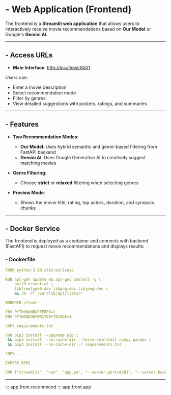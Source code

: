 # - Web Application (Frontend)

The frontend is a **Streamlit web application** that allows users to interactively receive movie recommendations based on **Our Model** or Google's **Gemini AI**.

---

## - Access URLs

- **Main Interface**: [http://localhost:8501](http://localhost:8501)

Users can:

- Enter a movie description
- Select recommendation mode
- Filter by genres
- View detailed suggestions with posters, ratings, and summaries

---

## - Features

- **Two Recommendation Modes**:
  - **Our Model**: Uses hybrid semantic and genre-based filtering from FastAPI backend
  - **Gemini AI**: Uses Google Generative AI to creatively suggest matching movies

- **Genre Filtering**:
  - Choose **strict** or **relaxed** filtering when selecting genres

- **Preview Mode**:
  - Shows the movie title, rating, top actors, duration, and synopsis chunks

---

## - Docker Service

The frontend is deployed as a container and connects with backend (FastAPI) to request movie recommendations and displays results:

### - Dockerfile

```yaml
FROM python:3.10-slim-bullseye

RUN apt-get update && apt-get install -y \
    build-essential \
    libfreetype6-dev libpng-dev libjpeg-dev \
    && rm -rf /var/lib/apt/lists/*

WORKDIR /front

ENV PYTHONUNBUFFERED=1
ENV PYTHONDONTWRITEBYTECODE=1

COPY requirements.txt .

RUN pip3 install --upgrade pip \
 && pip3 install --no-cache-dir --force-reinstall numpy pandas \
 && pip3 install --no-cache-dir -r requirements.txt

COPY . .

EXPOSE 8501

CMD ["streamlit", "run", "app.py", "--server.port=8501", "--server.headless=true", "--server.runOnSave=true", "--server.address=0.0.0.0"]
```

---

::: app.front.recommend
::: app.front.app